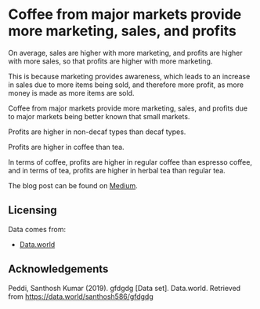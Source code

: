 # Coffee from major markets provide more marketing, sales, and profits

On average, sales are higher with more marketing, and profits are higher with more sales, so that profits are higher with more marketing.

This is because marketing provides awareness, which leads to an increase in sales due to more items being sold, and therefore more profit, as more money is made as more items are sold.

Coffee from major markets provide more marketing, sales, and profits due to major markets being better known that small markets.

Profits are higher in non-decaf types than decaf types.

Profits are higher in coffee than tea.

In terms of coffee, profits are higher in regular coffee than espresso coffee, and in terms of tea, profits are higher in herbal tea than regular tea.

The blog post can be found on [Medium](https://medium.com/@yihaein/coffee-6667133ae82e).

## Licensing

Data comes from:

* [Data.world](https://data.world/santhosh586/gfdgdg)

## Acknowledgements

Peddi, Santhosh Kumar (2019). gfdgdg [Data set]. Data.world. Retrieved from https://data.world/santhosh586/gfdgdg
